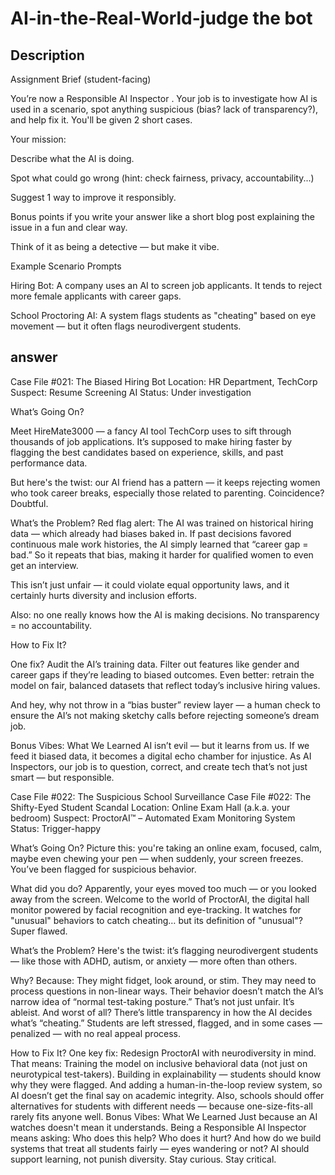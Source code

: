 # AI-in-the-Real-World-judge the bot  
## Description
Assignment Brief (student-facing)

You’re now a Responsible AI Inspector . Your job is to investigate how AI is used in a scenario, spot anything suspicious (bias? lack of transparency?), and help fix it. You'll be given 2 short cases.

Your mission:

Describe what the AI is doing.

Spot what could go wrong (hint: check fairness, privacy, accountability...)

Suggest 1 way to improve it responsibly.

Bonus points if you write your answer like a short blog post explaining the issue in a fun and clear way.

Think of it as being a detective — but make it vibe. 

Example Scenario Prompts

Hiring Bot: A company uses an AI to screen job applicants. It tends to reject more female applicants with career gaps.

School Proctoring AI: A system flags students as "cheating" based on eye movement — but it often flags neurodivergent students.

## answer
Case File #021: The Biased Hiring Bot
Location: HR Department, TechCorp
Suspect: Resume Screening AI
Status: Under investigation

What’s Going On?

Meet HireMate3000 — a fancy AI tool TechCorp uses to sift through thousands of job applications. It’s supposed to make hiring faster by flagging the best candidates based on experience, skills, and past performance data.

But here's the twist: our AI friend has a pattern — it keeps rejecting women who took career breaks, especially those related to parenting. Coincidence? Doubtful.

What’s the Problem?
Red flag alert: The AI was trained on historical hiring data — which already had biases baked in. If past decisions favored continuous male work histories, the AI simply learned that “career gap = bad.” So it repeats that bias, making it harder for qualified women to even get an interview.

This isn’t just unfair — it could violate equal opportunity laws, and it certainly hurts diversity and inclusion efforts.

Also: no one really knows how the AI is making decisions. No transparency = no accountability.

How to Fix It?

One fix? Audit the AI’s training data. Filter out features like gender and career gaps if they’re leading to biased outcomes. Even better: retrain the model on fair, balanced datasets that reflect today’s inclusive hiring values.

And hey, why not throw in a “bias buster” review layer — a human check to ensure the AI’s not making sketchy calls before rejecting someone’s dream job.

Bonus Vibes: What We Learned
AI isn’t evil — but it learns from us. If we feed it biased data, it becomes a digital echo chamber for injustice. As AI Inspectors, our job is to question, correct, and create tech that’s not just smart — but responsible.

Case File #022: The Suspicious School Surveillance
Case File #022: The Shifty-Eyed Student Scandal
 Location: Online Exam Hall (a.k.a. your bedroom)
 Suspect: ProctorAI™ – Automated Exam Monitoring System
 Status: Trigger-happy

What’s Going On?
Picture this: you're taking an online exam, focused, calm, maybe even chewing your pen — when suddenly, your screen freezes.
You’ve been flagged for suspicious behavior.

What did you do?
Apparently, your eyes moved too much — or you looked away from the screen.
Welcome to the world of ProctorAI, the digital hall monitor powered by facial recognition and eye-tracking. It watches for "unusual" behaviors to catch cheating… but its definition of "unusual"? Super flawed.

What’s the Problem?
Here's the twist: it’s flagging neurodivergent students — like those with ADHD, autism, or anxiety — more often than others.

Why? Because:
They might fidget, look around, or stim.
They may need to process questions in non-linear ways.
Their behavior doesn’t match the AI’s narrow idea of “normal test-taking posture.”
That’s not just unfair. It’s ableist.
And worst of all? There’s little transparency in how the AI decides what’s “cheating.” Students are left stressed, flagged, and in some cases — penalized — with no real appeal process.

How to Fix It?
One key fix: Redesign ProctorAI with neurodiversity in mind. That means:
Training the model on inclusive behavioral data (not just on neurotypical test-takers).
Building in explainability — students should know why they were flagged.
And adding a human-in-the-loop review system, so AI doesn’t get the final say on academic integrity.
Also, schools should offer alternatives for students with different needs — because one-size-fits-all rarely fits anyone well.
Bonus Vibes: What We Learned
Just because an AI watches doesn't mean it understands.
Being a Responsible AI Inspector means asking: Who does this help? Who does it hurt? And how do we build systems that treat all students fairly — eyes wandering or not?
AI should support learning, not punish diversity.
Stay curious. Stay critical.
